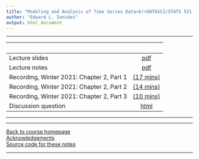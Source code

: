 ```yaml
---
title: "Modeling and Analysis of Time Series Data<br>DATASCI/STATS 531. <br>Chapter 2: Estimating trend and autocovariance"
author: "Edward L. Ionides"
output: html_document
---
```


----------------------

| &nbsp;          | &nbsp;                |
|:------------|:-------------------------:|
| Lecture slides  | [pdf](slides.pdf)   |
| Lecture notes   | [pdf](notes.pdf) |
| Recording, Winter 2021: Chapter 2, Part 1  | [(17 mins)](https://youtu.be/lKQHUlBJafo) |
| Recording, Winter 2021: Chapter 2, Part 2  | [(14 mins)](https://youtu.be/RiBDMz17ldM) |
| Recording, Winter 2021: Chapter 2, Part 3  | [(10 mins)](https://youtu.be/WX-nJEEyeNA) |
| Discussion question | [html](discussion.html) 
---------------------

<!--
| Annotated slides | [pdf](slides-annotated.pdf) |
-->

----------------------

[Back to course homepage](../index.html)  
[Acknowledgements](../acknowledge.html)  
[Source code for these notes](http://github.com/ionides/531w25/tree/master/02/)


----------------------
